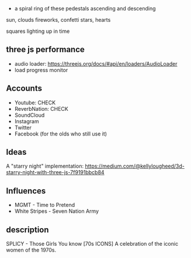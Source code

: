 


* a spiral ring of these pedestals ascending and descending

sun, clouds
fireworks, confetti
stars, hearts

squares lighting up in time

## three js performance
* audio loader: https://threejs.org/docs/#api/en/loaders/AudioLoader
* load progress monitor


## Accounts
* Youtube: CHECK
* ReverbNation: CHECK
* SoundCloud
* Instagram
* Twitter
* Facebook (for the olds who still use it)


## Ideas

A "starry night" implementation:
https://medium.com/@kellylougheed/3d-starry-night-with-three-js-7f9191bbcb84

## Influences
* MGMT - Time to Pretend
* White Stripes - Seven Nation Army

## description
SPLICY - Those Girls You know [70s ICONS]
A celebration of the iconic women of the 1970s.